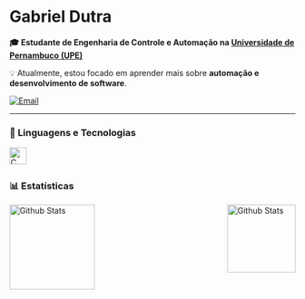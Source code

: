 # Gabriel Dutra

**🎓 Estudante de Engenharia de Controle e Automação na [Universidade de Pernambuco (UPE)](https://www.upe.br/)**

💡 Atualmente, estou focado em aprender mais sobre **automação e desenvolvimento de software**.

[![Email](https://img.shields.io/badge/Email-red?style=flat-square&logo=gmail&logoColor=white)](mailto:gabrielchaves.cs@gmail.com)

---

### 🤖 Linguagens e Tecnologias

<img
  align="left"
  alt="C"
  title="C"
  width="30px"
  style="padding-right: 10px;"
  src="https://cdn.jsdelivr.net/gh/devicons/devicon@latest/icons/c/c-original.svg"
/>

<br />
<br />

### 📊 Estatísticas

<p>
  <img
    align="left"
    alt="Github Stats"
    height="150"
    style="padding-right: 10px;"
    src="https://github-readme-stats.vercel.app/api?username=Dutraat&show_icons=true&theme=tokyonight&&include_all_commits&locale=pt-br"
  />
  <img
    align="right"
    alt="Github Stats"
    height="120"
    src="https://github-readme-stats.vercel.app/api/top-langs/?username=Dutraat&theme=tokyonight&layout=compact&custom_title=Tecnologias&langs_count=1"
  />
</p>
